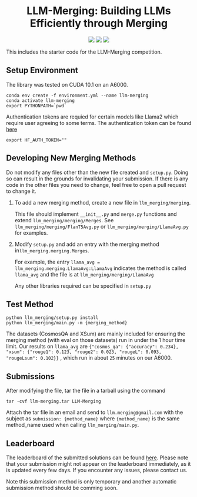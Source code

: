 <div align="center">


<h1>LLM-Merging: Building LLMs Efficiently through Merging </h1>

[![](https://img.shields.io/badge/Documentation-online-green)](https://llm-merging.readthedocs.io)
[![](https://img.shields.io/badge/Website-online-green)](https://llm-merging.github.io)
[![](https://img.shields.io/badge/License-MIT-blue)](#License)
</div>

This includes the starter code for the LLM-Merging competition. 

## Setup Environment 

The library was tested on CUDA 10.1 on an A6000. 

```
conda env create -f environment.yml --name llm-merging
conda activate llm-merging 
export PYTHONPATH=`pwd`
```

Authentication tokens are requied for certain models like Llama2 which require user agreeing to some terms. 
The authentication token can be found [here](https://huggingface.co/settings/tokens)

```
export HF_AUTH_TOKEN=""
```

## Developing New Merging Methods 

Do not modify any files other than the new file created and `setup.py`. Doing so can result in the grounds for invalidating your submission. If there is any code in the other files you need to change, feel free to open a pull request to change it. 

1. To add a new merging method, create a new file in `llm_merging/merging`. 

    This file should implement `__init__.py` and `merge.py` functions and extend `llm_merging/merging/Merges`. 
    See `llm_merging/merging/FlanT5Avg.py` or `llm_merging/merging/LlamaAvg.py` for examples.  

2. Modify `setup.py` and add an entry with the merging method in`llm_merging.merging.Merges`. 
   
   For example, the entry `llama_avg = llm_merging.merging.LlamaAvg:LlamaAvg` indicates the method is called `llama_avg` and the file is at `llm_merging/merging/LlamaAvg` 

    Any other libraries required can be specified in `setup.py`

## Test Method 

```
python llm_merging/setup.py install 
python llm_merging/main.py -m {merging_method}
```

The datasets (CosmosQA and XSum) are mainly included for ensuring the merging method (with eval on those datasets) run in under the 1 hour time limit. 
Our results on `llama_avg` are `{"cosmos_qa": {"accuracy": 0.234}, "xsum": {"rouge1": 0.123, "rouge2": 0.023, "rougeL": 0.093, "rougeLsum": 0.102}}` , which run in about `25` minutes on our A6000. 


## Submissions


After modifying the file, tar the file in a tarball using the command 

```
tar -cvf llm-merging.tar LLM-Merging
``` 

Attach the tar file in an email and send to `llm.merging@gmail.com` with the subject as `submission: {method_name}` where `{method_name}` is the same method_name used when calling `llm_merging/main.py`.

## Leaderboard 

The leaderboard of the submitted solutions can be found [here](https://huggingface.co/spaces/margsli/merging_competition). Please note that your submission might not appear on the leaderboard immediately, as it is updated every few days. If you encounter any issues, please contact us.

Note this submission method is only temporary and another automatic submission method should be comming soon. 
